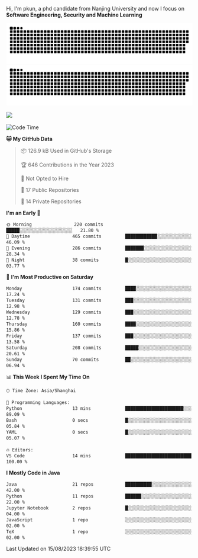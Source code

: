 Hi, I'm pkun, a phd candidate from Nanjing University and now I focus on **Software Engineering, Security and Machine Learning**

![GitHub Snake Light](https://github.com/pppppkun/pppppkun/blob/output/github-snake.svg#gh-light-mode-only)
![GitHub Snake dark](https://github.com/pppppkun/pppppkun/blob/output/github-snake-dark.svg#gh-dark-mode-only)

![](https://komarev.com/ghpvc/?username=pppppkun)
<!--START_SECTION:waka-->
![Code Time](http://img.shields.io/badge/Code%20Time-1%2C901%20hrs%208%20mins-blue)

**🐱 My GitHub Data** 

> 📦 126.9 kB Used in GitHub's Storage 
 > 
> 🏆 646 Contributions in the Year 2023
 > 
> 🚫 Not Opted to Hire
 > 
> 📜 17 Public Repositories 
 > 
> 🔑 14 Private Repositories 
 > 
**I'm an Early 🐤** 

```text
🌞 Morning                220 commits         █████░░░░░░░░░░░░░░░░░░░░   21.80 % 
🌆 Daytime                465 commits         ████████████░░░░░░░░░░░░░   46.09 % 
🌃 Evening                286 commits         ███████░░░░░░░░░░░░░░░░░░   28.34 % 
🌙 Night                  38 commits          █░░░░░░░░░░░░░░░░░░░░░░░░   03.77 % 
```
📅 **I'm Most Productive on Saturday** 

```text
Monday                   174 commits         ████░░░░░░░░░░░░░░░░░░░░░   17.24 % 
Tuesday                  131 commits         ███░░░░░░░░░░░░░░░░░░░░░░   12.98 % 
Wednesday                129 commits         ███░░░░░░░░░░░░░░░░░░░░░░   12.78 % 
Thursday                 160 commits         ████░░░░░░░░░░░░░░░░░░░░░   15.86 % 
Friday                   137 commits         ███░░░░░░░░░░░░░░░░░░░░░░   13.58 % 
Saturday                 208 commits         █████░░░░░░░░░░░░░░░░░░░░   20.61 % 
Sunday                   70 commits          ██░░░░░░░░░░░░░░░░░░░░░░░   06.94 % 
```


📊 **This Week I Spent My Time On** 

```text
🕑︎ Time Zone: Asia/Shanghai

💬 Programming Languages: 
Python                   13 mins             ██████████████████████░░░   89.09 % 
Bash                     0 secs              █░░░░░░░░░░░░░░░░░░░░░░░░   05.84 % 
YAML                     0 secs              █░░░░░░░░░░░░░░░░░░░░░░░░   05.07 % 

🔥 Editors: 
VS Code                  14 mins             █████████████████████████   100.00 % 
```

**I Mostly Code in Java** 

```text
Java                     21 repos            ██████████░░░░░░░░░░░░░░░   42.00 % 
Python                   11 repos            ██████░░░░░░░░░░░░░░░░░░░   22.00 % 
Jupyter Notebook         2 repos             █░░░░░░░░░░░░░░░░░░░░░░░░   04.00 % 
JavaScript               1 repo              ░░░░░░░░░░░░░░░░░░░░░░░░░   02.00 % 
TeX                      1 repo              ░░░░░░░░░░░░░░░░░░░░░░░░░   02.00 % 
```




 Last Updated on 15/08/2023 18:39:55 UTC
<!--END_SECTION:waka-->
